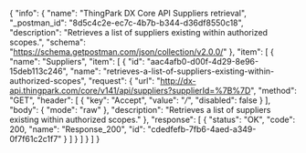 {
  "info": {
    "name": "ThingPark DX Core API Suppliers retrieval",
    "_postman_id": "8d5c4c2e-ec7c-4b7b-b344-d36df8550c18",
    "description": "Retrieves a list of suppliers existing within authorized scopes.",
    "schema": "https://schema.getpostman.com/json/collection/v2.0.0/"
  },
  "item": [
    {
      "name": "Suppliers",
      "item": [
        {
          "id": "aac4afb0-d00f-4d29-8e96-15deb113c246",
          "name": "retrieves-a-list-of-suppliers-existing-within-authorized-scopes",
          "request": {
            "url": "http://dx-api.thingpark.com/core/v141/api/suppliers?supplierId=%7B%7D",
            "method": "GET",
            "header": [
              {
                "key": "Accept",
                "value": "*/*",
                "disabled": false
              }
            ],
            "body": {
              "mode": "raw"
            },
            "description": "Retrieves a list of suppliers existing within authorized scopes."
          },
          "response": [
            {
              "status": "OK",
              "code": 200,
              "name": "Response_200",
              "id": "cdedfefb-7fb6-4aed-a349-0f7f61c2c1f7"
            }
          ]
        }
      ]
    }
  ]
}